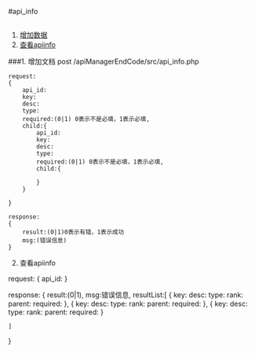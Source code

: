 #api_info
##

1. [增加数据](#addapiinfo)
2. [查看apiinfo](#queryInfo)


###1. <a name='addapiinfo'>增加文档</a>
	post /apiManagerEndCode/src/api_info.php

	request:
	{
		api_id:
		key:
		desc:
		type:
		required:(0|1) 0表示不是必填，1表示必填,
		child:{
			api_id:
			key:
			desc:
			type:
			required:(0|1) 0表示不是必填，1表示必填,
			child:{
			
			}
		}
	
	}

	response:
	{
		result:(0|1)0表示有错，1表示成功
		msg:(错误信息)
	}


2. <a name='queryInfo'>查看apiinfo</a>

request:
{
	api_id:
}

response:
{
	result:(0|1),
	msg:错误信息,
	resultList:[
		{
			key:
			desc:
			type:
			rank:
			parent:
			required:
		},
		{
			key:
			desc:
			type:
			rank:
			parent:
			required:
		},
		{
			key:
			desc:
			type:
			rank:
			parent:
			required:
		}
	
	
	]
}